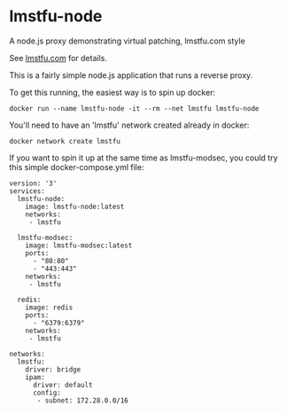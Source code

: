 # lmstfu-node
A node.js proxy demonstrating virtual patching, lmstfu.com style

See [lmstfu.com](https://lmstfu.com) for details.

This is a fairly simple node.js application that runs a reverse proxy.

To get this running, the easiest way is to spin up docker:

`docker run --name lmstfu-node -it --rm --net lmstfu lmstfu-node`

You'll need to have an 'lmstfu' network created already in docker:

`docker network create lmstfu`

If you want to spin it up at the same time as lmstfu-modsec, you could
try this simple docker-compose.yml file:


```
version: '3'
services:
  lmstfu-node:
    image: lmstfu-node:latest
    networks: 
     - lmstfu

  lmstfu-modsec:
    image: lmstfu-modsec:latest
    ports:
      - "80:80"
      - "443:443"
    networks: 
     - lmstfu

  redis:
    image: redis
    ports:
      - "6379:6379"
    networks: 
     - lmstfu

networks:
  lmstfu:
    driver: bridge
    ipam:
      driver: default
      config:
       - subnet: 172.28.0.0/16
```
